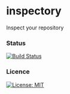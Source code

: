 # inspectory
Inspect your repository

### Status
[![Build Status](https://travis-ci.com/LaviniaCioloca/inspectory.svg?token=wZgM2vdBUk6rczwiApsx&branch=master)](https://travis-ci.com/LaviniaCioloca/inspectory)

### Licence
[![License: MIT](https://img.shields.io/badge/License-MIT-yellow.svg)](https://opensource.org/licenses/MIT)

